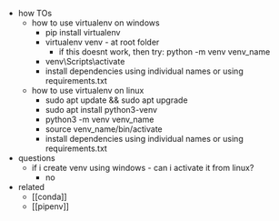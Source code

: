   * how TOs
    * how to use virtualenv on windows
      * pip install virtualenv
      * virtualenv venv - at root folder
        * if this doesnt work, then try: python -m venv venv_name
      * venv\Scripts\activate
      * install dependencies using individual names or using requirements.txt
    * how to use virtualenv on linux
      * sudo apt update && sudo apt upgrade
      * sudo apt install python3-venv
      * python3 -m venv venv_name
      * source venv_name/bin/activate
      * install dependencies using individual names or using requirements.txt
  * questions
    * if i create venv using windows - can i activate it from linux?
      * no
  * related
    * [[conda]]
    * [[pipenv]]
